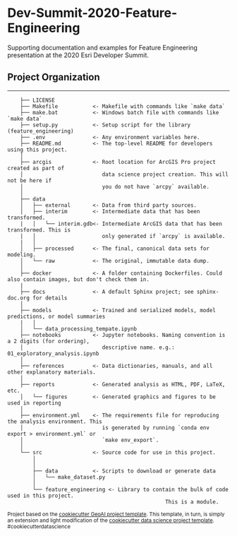 # Dev-Summit-2020-Feature-Engineering

Supporting documentation and examples for Feature Engineering presentation at the 2020 Esri Developer Summit.

## Project Organization
------------

```
    ├── LICENSE
    ├── Makefile           <- Makefile with commands like `make data`
	├── make.bat           <- Windows batch file with commands like `make data`
	├── setup.py           <- Setup script for the library (feature_engineering)
	├── .env               <- Any environment variables here.
    ├── README.md          <- The top-level README for developers using this project.
    │
    ├── arcgis             <- Root location for ArcGIS Pro project created as part of
    │                         data science project creation. This will not be here if
    │                         you do not have `arcpy` available.
    │
    ├── data
    │   ├── external       <- Data from third party sources.
    │   ├── interim        <- Intermediate data that has been transformed.
    |   │   └── interim.gdb<- Intermediate ArcGIS data that has been transformed. This is
    |   │                     only generated if `arcpy` is available.
    |   │
    │   ├── processed      <- The final, canonical data sets for modeling.
    │   └── raw            <- The original, immutable data dump.
    │
    ├── docker             <- A folder containing Dockerfiles. Could also contain images, but don't check them in. 
    |
    ├── docs               <- A default Sphinx project; see sphinx-doc.org for details
    │
    ├── models             <- Trained and serialized models, model predictions, or model summaries
    |   │                     
	│   └── data_processing_tempate.ipynb
    ├── notebooks          <- Jupyter notebooks. Naming convention is a 2 digits (for ordering),
    │                         descriptive name. e.g.: 01_exploratory_analysis.ipynb
    │
    ├── references         <- Data dictionaries, manuals, and all other explanatory materials.
    │
    ├── reports            <- Generated analysis as HTML, PDF, LaTeX, etc.
    │   └── figures        <- Generated graphics and figures to be used in reporting
    │
    ├── environment.yml    <- The requirements file for reproducing the analysis environment. This 
    │                         is generated by running `conda env export > environment.yml` or
    │                         `make env_export`.                         
    │
    └── src                <- Source code for use in this project.
        │
        │
        ├── data           <- Scripts to download or generate data
        │   └── make_dataset.py
        │
        └── feature_engineering <- Library to contain the bulk of code used in this project. 
												  This is a module. 
```

<p><small>Project based on the <a target="_blank" href="https://github.com/knu2xs/cookiecutter-geoai">cookiecutter GeoAI project template</a>. This template, in turn, is simply an extension and light modification of the <a target="_blank" href="https://drivendata.github.io/cookiecutter-data-science/">cookiecutter data science project template</a>. #cookiecutterdatascience</small></p>
